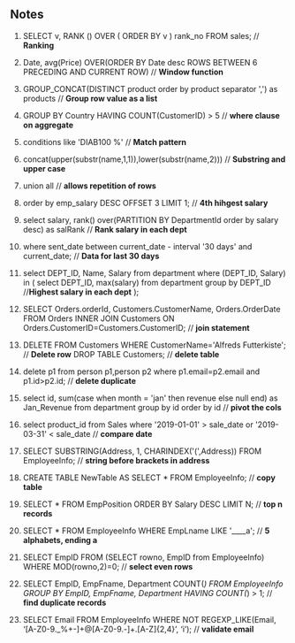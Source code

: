 ## Notes

1. SELECT v, RANK () OVER ( ORDER BY v ) rank_no FROM sales; // **Ranking**

2. Date, avg(Price) OVER(ORDER BY Date desc ROWS BETWEEN 6 PRECEDING AND CURRENT ROW) // **Window function**

3. GROUP_CONCAT(DISTINCT product order by product separator ',') as products // **Group row value as a list**

4. GROUP BY Country HAVING COUNT(CustomerID) > 5 // **where clause on aggregate**

5. conditions like 'DIAB100 %' // **Match pattern**

6. concat(upper(substr(name,1,1)),lower(substr(name,2)))  // **Substring and upper case**

7. union all  // **allows repetition of rows**

8. order by emp_salary DESC OFFSET 3 LIMIT 1; // **4th hihgest salary**

9. select salary, rank() over(PARTITION BY DepartmentId order by salary desc) as salRank  // **Rank salary in each dept**

10. where sent_date between current_date - interval '30 days' and current_date; // **Data for last 30 days**

11. select DEPT_ID, Name, Salary from department where (DEPT_ID, Salary) in (
        select DEPT_ID, max(salary) from department 
        group by DEPT_ID                              //**Highest salary in each dept**
    );                    

12. SELECT Orders.orderId, Customers.CustomerName, Orders.OrderDate
    FROM Orders
    INNER JOIN Customers ON Orders.CustomerID=Customers.CustomerID;  // **join statement**

13. DELETE FROM Customers WHERE CustomerName='Alfreds Futterkiste'; // **Delete row**
    DROP TABLE Customers; // **delete table**

13. delete p1 from person p1,person p2 
    where p1.email=p2.email and p1.id>p2.id; // **delete duplicate**

14. select id, 
        sum(case when month = 'jan' 
            then revenue 
            else null 
            end) as Jan_Revenue
    from department
    group by id
    order by id // **pivot the cols**

15. select product_id from Sales where '2019-01-01' > sale_date or '2019-03-31' < sale_date // **compare date**

16. SELECT SUBSTRING(Address, 1, CHARINDEX('(',Address)) FROM EmployeeInfo;  // **string before brackets in address**

17. CREATE TABLE NewTable AS SELECT * FROM EmployeeInfo; // **copy table**

18. SELECT * FROM EmpPosition ORDER BY Salary DESC LIMIT N;  // **top n records**

19. SELECT * FROM EmployeeInfo WHERE EmpLname LIKE '____a'; // **5 alphabets, ending a**

20. SELECT EmpID FROM (SELECT rowno, EmpID from EmployeeInfo) WHERE MOD(rowno,2)=0; // **select even rows**

21. SELECT EmpID, EmpFname, Department COUNT(*) 
    FROM EmployeeInfo 
    GROUP BY EmpID, EmpFname, Department HAVING COUNT(*) > 1; // **find duplicate records**

22. SELECT Email FROM EmployeeInfo 
    WHERE NOT REGEXP_LIKE(Email, ‘[A-Z0-9._%+-]+@[A-Z0-9.-]+.[A-Z]{2,4}’, ‘i’); // **validate email**
